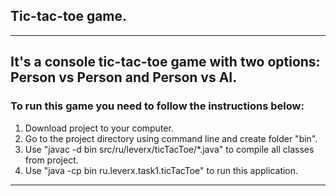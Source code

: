 ## Tic-tac-toe game.
---
It's a console tic-tac-toe game with two options: Person vs Person and Person vs AI. 
---
### To run this game you need to follow the instructions below:
1. Download project to your computer.
2. Go to the project directory using command line and create folder "bin".
3. Use "javac -d bin src/ru/leverx/ticTacToe/*.java" to compile all classes from project.
4. Use "java -cp bin ru.leverx.task1.ticTacToe" to run this application.
---
